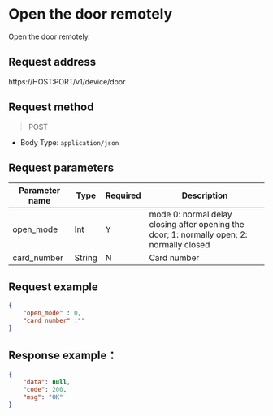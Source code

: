 #  Open the door remotely

Open the door remotely.

## Request address

https://HOST:PORT/v1/device/door

## Request method

> POST

- Body Type: `application/json`

## Request parameters

| Parameter name | Type   | Required | Description                                                  |
| -------------- | ------ | -------- | ------------------------------------------------------------ |
| open_mode      | Int    | Y        | mode 0: normal delay closing after opening the door; 1: normally open; 2: normally closed |
| card_number    | String | N        | Card number                                                  |

## Request example

```json
{
    "open_mode" : 0,
    "card_number" :""
}
```

## Response example：

```json
{
    "data": null,
    "code": 200,
    "msg": "OK"
}
```